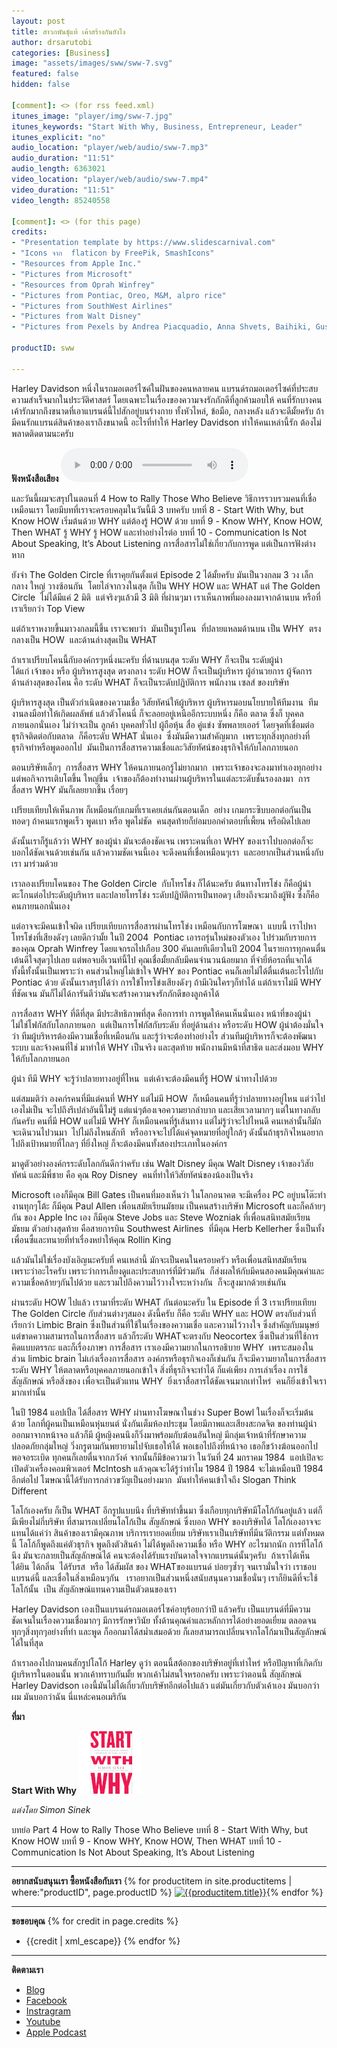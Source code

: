 ```yaml
---
layout: post
title: สาวกพันธ์ุแท้ เค้าสร้างกันยังไง
author: drsarutobi
categories: [Business]
image: "assets/images/sww/sww-7.svg"
featured: false
hidden: false

[comment]: <> (for rss feed.xml)
itunes_image: "player/img/sww-7.jpg"
itunes_keywords: "Start With Why, Business, Entrepreneur, Leader"
itunes_explicit: "no"
audio_location: "player/web/audio/sww-7.mp3"
audio_duration: "11:51"
audio_length: 6363021
video_location: "player/web/audio/sww-7.mp4"
video_duration: "11:51"
video_length: 85240558

[comment]: <> (for this page)
credits:
- "Presentation template by https://www.slidescarnival.com"
- "Icons จาก  flaticon by FreePik, SmashIcons"
- "Resources from Apple Inc."
- "Pictures from Microsoft"
- "Resources from Oprah Winfrey"
- "Pictures from Pontiac, Oreo, M&M, alpro rice"
- "Pictures from SouthWest Airlines"
- "Pictures from Walt Disney"
- "Pictures from Pexels by Andrea Piacquadio, Anna Shvets, Baihiki, Gustavo Fring, Kewin Bidwell, Mattheus Bartelli, Oleg Magni, Pixabay"

productID: sww

---
```

Harley Davidson หนึ่งในรถมอเตอร์ไซค์ในฝันของคนหลายคน แบรนด์รถมอเตอร์ไซค์ที่ประสบความสำเร็จมากในประวัติศาสตร์  โดยเฉพาะในเรื่องของความจงรักภักดีที่ลูกค้ามอบให้ คนที่รักบางคนเค้ารักมากถึงขนาดที่เอาแบรนด์นี้ไปสักอยู่บนร่างกาย ทั้งหัวไหล่, ข้อมือ, กลางหลัง แล้วจะดีมั้ยครับ ถ้ามีคนรักแบรนด์สินค้าของเราถึงขนาดนี้  อะไรที่ทำให้ Harley Davidson ทำให้คนเหล่านี้รัก ต้องไม่พลาดติดตามนะครับ
 
 **ฟังหนังสือเสียง**
<audio controls>
  <source src="/{{page.audio_location}}" type="audio/mpeg">
Your browser does not support the audio element.
</audio>

และวันนี้ผมจะสรุปในตอนที่ 4 How to Rally Those Who Believe
วิธีการรวบรวมคนที่เชื่อเหมือนเรา
โดยมีบทที่เราจะครอบคลุมในวันนี้มี 3 บทครับ
บทที่ 8 - Start With Why, but Know HOW 
เริ่มต้นด้วย WHY แต่ต้องรู้ HOW ด้วย
บทที่ 9 - Know WHY, Know HOW, Then WHAT 
รู้ WHY รู้ HOW และทำอย่างไรต่อ
บทที่ 10 - Communication Is Not About Speaking, It’s About Listening 
การสื่อสารไม่ใช่เกี่ยวกับการพูด แต่เป็นการฟังต่างหาก

ยังจำ The Golden Circle ที่เราคุยกันตั้งแต่ Episode 2 ได้มั้ยครับ 
มันเป็นวงกลม 3 วง เล็ก กลาง ใหญ่ วางซ้อนกัน 
โดยไล่จากวงในสุด ก็เป็น WHY HOW และ WHAT
แต่ The Golden Circle  ไม่ได้มีแค่ 2 มิติ  แต่จริงๆแล้วมี 3 มิติ
ที่ผ่านๆมา เราเห็นภาพที่มองลงมาจากด้านบน หรือที่เราเรียกว่า Top View 

แต่ถ้าเราหงายขึ้นมาวงกลมนี้ขึ้น เราจะพบว่า 
มันเป็นรูปโคน 
ที่ปลายแหลมด้านบน เป็น WHY 
ตรงกลางเป็น HOW 
และด้านล่างสุดเป็น WHAT

ถ้าเราเปรียบโคนนี้กับองค์กรๆหนึ่งนะครับ
ที่ด้านบนสุด ระดับ WHY ก็จะเป็น ระดับผู้นำ ได้แก่ เจ้าของ หรือ ผู้บริหารสูงสุด 
ตรงกลาง ระดับ HOW ก็จะเป็นผู้บริหาร ผู้อำนวยการ ผู้จัดการ
ด้านล่างสุดของโคน คือ ระดับ WHAT ก็จะเป็นระดับปฏิบัติการ พนักงาน เซลส์ ของบริษัท

ผู้บริหารสูงสุด เป็นตัวกำเนิดของความเชื่อ วิสัยทัศน์ให้ผู้บริหาร
ผู้บริหารมอบนโยบายให้ทีมงาน 
ทีมงานลงมือทำให้เกิดผลลัพธ์
แล้วตัวโคนนี่ ก็จะลอยอยู่เหนืออีกระบบหนึ่ง ก็คือ ตลาด ซึ่งก็ บุคคลภายนอกนั่นเอง ไม่ว่าจะเป็น ลูกค้า บุคคลทั่วไป ผู้ถือหุ้น สื่อ คู่แข่ง ซัพพลายเออร์ 
โดยจุดที่เชื่อมต่อธุรกิจติดต่อกับตลาด 
ก็คือระดับ WHAT นั่นเอง 
ซึ่งมันมีความสำคัญมาก 
เพราะทุกสิ่งทุกอย่างที่ธุรกิจทำหรือพูดออกไป 
มันเป็นการสื่อสารความเชื่อและวิสัยทัศน์ของธุรกิจให้กับโลกภายนอก

ตอนบริษัทเล็กๆ 
การสื่อสาร WHY ให้คนภายนอกรู้ไม่ยากมาก 
เพราะเจ้าของจะลงมาทำเองทุกอย่าง
แต่พอกิจการเติบโตขึ้น ใหญ่ขึ้น 
เจ้าของก็ต้องทำงานผ่านผู้บริหารในแต่ละระดับชั้นรองลงมา 
การสื่อสาร WHY มันก็เลยยากขึ้น เรื่อยๆ

เปรียบเทียบให้เห็นภาพ ก็เหมือนกับเกมที่เราเคยเล่นกันตอนเด็ก 
อย่าง เกมกระซิบบอกต่อกันเป็นทอดๆ
ถ้าคนแรกพูดเร็ว พูดเบา หรือ พูดไม่ชัด 
คนสุดท้ายก็ย่อมบอกคำตอบที่เพี้ยน หรือผิดไปเลย

ดังนั้นเราก็รู้แล้วว่า WHY ของผู้นำ มันจะต้องชัดเจน
เพราะคนที่เอา WHY ของเราไปบอกต่อก็จะบอกได้ชัดเจนด้วยเช่นกัน
แล้วความชัดเจนนี้เอง
จะดึงคนที่เชื่อเหมือนๆเรา 
และอยากเป็นส่วนหนึ่งกับเรา มาร่วมด้วย

เราลองเปรียบโคนของ The Golden Circle  กับโทรโข่ง ก็ได้นะครับ
ต้นทางโทรโข่ง ก็คือผู้นำ ตะโกนต่อไประดับผู้บริหาร
และปลายโทรโข่ง ระดับปฏิบัติการเป็นทอดๆ เสียงถึงจะมาถึงผู้ฟัง ซึ่งก็คือคนภายนอกนั่นเอง

แต่อาจจะมีคนเข้าใจผิด เปรียบเทียบการสื่อสารผ่านโทรโข่ง เหมือนกับการโฆษณา  
แบบนี้ เราไปหาโทรโข่งที่เสียงดังๆ เลยดีกว่ามั้ย
ในปี 2004  Pontiac เอารถรุ่นใหม่ของตัวเอง ไปร่วมกับรายการของคุณ Oprah Winfrey 
โดยแจกรถไปเกือบ 300 คันเลยทีเดียวในปี 2004
ในรายการทุกคนตื่นเต้นดีใจสุดๆไปเลย แต่พอจบอีเวนท์นี้ไป 
คุณเชื่อมั้ยกลับมีคนจำนวนน้อยมาก ที่จำยี่ห้อรถที่แจกได้ 
ทั้งนี้ทั้งนั้นเป็นเพราะว่า คนส่วนใหญ่ไม่เข้าใจ WHY ของ Pontiac 
คนก็เลยไม่ได้ตื่นเต้นอะไรไปกับ Pontiac ด้วย
ดังนั้นเราสรุปได้ว่า การใข้โทรโข่งเสียงดังๆ ถ้ามีเงินใครๆก็ทำได้ 
แต่ถ้าเราไม่มี WHY ที่ชัดเจน 
มันก็ไม่ได้การันตีว่ามันจะสร้างความจงรักภักดีของลูกค้าได้

การสื่อสาร WHY ที่ดีที่สุด มีประสิทธิภาพที่สุด คือการทำ การพูดให้คนเห็นนั่นเอง
หน้าที่ของผู้นำ ไม่ใช่โฟกัสกับโลกภายนอก 
แต่เป็นการโฟกัสกับระดับ ที่อยู่ด้านล่าง หรือระดับ HOW
ผู้นำต้องมั่นใจว่า
ทีมผู้บริหารต้องมีความเชื่อที่เหมือนกัน และรู้ว่าจะต้องทำอย่างไร 
ส่วนทีมผู้บริหารก็จะต้องพัฒนาระบบ
และจ้างคนที่ใช่ มาทำให้ WHY เป็นจริง
และสุดท้าย พนักงานมีหน้าที่สาธิต และส่งมอบ WHY ให้กับโลกภายนอก

ผู้นำ ทีมี WHY จะรู้ว่าปลายทางอยู่ที่ไหน 
แต่เค้าจะต้องมีคนที่รู้ HOW นำทางไปด้วย

แต่สมมติว่า
องคก์รคนที่มีแต่คนที่ WHY แต่ไม่มี HOW 
ก็เหมือนคนที่รู้ว่าปลายทางอยู่ไหน แต่ว่าไปเองไม่เป็น
จะไปถึงรึเปล่าอันนี้ไม่รู้
แต่แน่ๆต้องเจอความยากลำบาก และเสียเวลามากๆ
แต่ในทางกลับกันครับ
คนที่มี HOW แต่ไม่มี WHY
ก็เหมือนคนที่รู้เส้นทาง แต่ไม่รู้ว่าจะไปไหนดี 
คนเหล่านั้นก็มักจะเดินวนไปวนมา 
ไปไม่ถึงไหนสักที 
หรืออาจจะไปได้แค่จุดหมายที่อยู่ใกล้ๆ
ดังนั้นถ้าธุรกิจไหนอยากไปถึงเป้าหมายที่ไกลๆ ที่ยิ่งใหญ่ 
ก็จะต้องมีคนทั้งสองประเภทในองค์กร

มาดูตัวอย่างองค์กรระดับโลกกันดีกว่าครับ เช่น
Walt Disney มีคุณ Walt Disney เจ้าของวิสัยทัศน์ และมีพี่ชาย คือ คุณ Roy Disney 
คนที่ทำให้วิสัยทัศน์ของน้องเป็นจริง

Microsoft เองก็มีคุณ Bill Gates เป็นคนที่มองเห็นว่า ในโลกอนาคต 
จะมีเครื่อง PC อยู่บนโต๊ะทำงานทุกๆโต้ะ 
ก็มีคุณ Paul Allen เพื่อนสมัยเรียนมัธยม เป็นคนสร้างบริษัท Microsoft
และก็คล้ายๆกัน ของ Apple Inc เอง
ก็มีคุณ Steve Jobs และ Steve Wozniak ที่เพื่อนสนิทสมัยเรียนมัธยม
ตัวอย่างสุดท้าย คือสายการบิน Southwest Airlines 
ที่มีคุณ Herb Kellerher ซึ่งเป็นทั้งเพื่อนซี้และทนายที่ทำเรื่องหย่าให้คุณ Rollin King 

แล้วมันไม่ใช่เรื่องบังเอิญนะครับที่
คนเหล่านี้ มักจะเป็นคนในครอบครัว หรือเพื่อนสนิทสมัยเรียน 
เพราะว่าอะไรครับ เพราะว่าการเลี้ยงดูและประสบการ์ที่มีร่วมกัน  
ก็ส่งผลให้กับมีคนสองคนมีคุณค่าและความเชื่อคล้ายๆกันไปด้วย
และรวมไปถึงความไว้วางใจระหว่างกัน 
ก็จะสูงมากด้วยเช่นกัน

ผ่านระดับ HOW ไปแล้ว เรามาที่ระดับ WHAT กันต่อนะครับ
ใน Episode ที่ 3 เราเปรียบเทียบ The Golden Circle กับส่วนต่างๆสมอง ดังนี้ครับ 
ก็คือ ระดับ WHY และ HOW ตรงกับส่วนที่เรียกว่า Limbic Brain 
ซึ่งเป็นส่วนที่ใช้ในเรื่องของความเชื่อ และความไว้วางใจ ซึ่งสำคัญกับมนุษย์ แต่ขาดความสามารถในการสื่อสาร
แล้วก็ระดับ WHATจะตรงกับ Neocortex ซึ่งเป็นส่วนที่ใช้การคิดแบบตรรกะ และก็เรื่องภาษา การสื่อสาร
เราเองมีความยากในการอธิบาย WHY 
เพราะสมองในส่วน limbic brain ไม่เก่งเรื่องการสื่อสาร
องค์กรหรือธุรกิจเองก็เช่นกัน ก็จะมีความยากในการสื่อสารระดับ WHY ให้ตลาดหรือบุคคลภายนอกเข้าใจ
สิ่งที่ธุรกิจจะทำได้ ก็แค่เพียง การเล่าเรื่อง การใช้สัญลักษณ์ หรือสิ่งของ
เพื่อจะเป็นตัวแทน WHY  
ยิ่งเราสื่อสารได้ชัดเจนมากเท่าไหร่ 
คนก็ยิ่งเข้าใจเรามากเท่านั้น

ในปี 1984 แอปเปิ้ล ได้สื่อสาร WHY ผ่านทางโฆษณาในช่วง Super Bowl
ในเรื่องก็จะเริ่มต้นด้วย โลกที่ผู้คนเป็นเหมือนหุ่นยนต์ นั่งกันเต็มห้องประชุม โดยมีภาพและเสียงสะกดจิต ของท่านผู้นำออกมาจากหน้าจอ
แล้วก็มี ผู้หญิงคนนึงก็วิ่งมาพร้อมกับฆ้อนอันใหญ่ 
มีกลุ่มเจ้าหน้าที่รักษาความปลอดภัยกลุ่มใหญ่ วิ่งกรูตามกันพยายามไปจับเธอให้ได้
พอเธอไปถึงที่หน้าจอ เธอก็ขว้างฆ้อนออกไป พอจอระเบิด ทุกคนก็เลยตื่นจากภวังค์
จากนั้นก็มีข้อความว่า ในวันที่ 24 มกราคม 1984  แอปเปิลจะเปิดตัวเครื่องคอมพิวเตอร์ McIntosh 
แล้วคุณจะได้รู้ว่าทำไม 1984 ปี 1984 จะไม่เหมือนปี 1984 อีกต่อไป
โฆษณานี้ได้รับการกล่าวขวัญเป็นอย่างมาก  มันทำให้คนเข้าใจถึง Slogan Think Different

โลโก้เองครับ ก็เป็น WHAT อีกรูปแบบนึง ที่บริษัททำขึ้นมา 
ซึ่งเกือบทุกบริษัทมีโลโก้กันอยู่แล้ว 
แต่ก็มีเพียงไม่กี่บริษัท ที่สามารถเปลี่ยนโลโก้เป็น สัญลักษณ์ ซึ่งบอก WHY ของบริษัทได้
โลโก้เองอาจจะแทนได้แค่ว่า 
สินค้าของเรามีคุณภาพ บริการเรายอดเยี่ยม บริษัทเราเป็นบริษัทที่มีนวัติกรรม
แต่ทั้งหมดนี้ โลโก้ก็พูดถึงแค่ตัวธุรกิจ พูดถึงตัวสินค้า 
ไม่ได้พูดถึงความเชื่อ หรือ WHY อะไรมากนัก
การที่โลโก้นึง มันจะกลายเป็นสัญลักษณ์ได้ คนจะต้องได้รับแรงบันดาลใจจากแบรนด์นั้นๆครับ  
ถ้าเราได้เห็น ได้ยิน ได้กลิ่น  ได้รับรส  หรือ ได้สัมผัส ของ WHATของแบรนด์ บ่อยๆซ้ำๆ 
จนเรามั่นใจว่า เราชอบแบรนด์นี้
และเชื่อในสิ่งเหมือนๆกัน  
เราอยากเป็นส่วนหนึ่งสนับสนุนความเชื่อนั่นๆ
เราก็ยินดีที่จะใช้โลโก้นั้น 
เป็น สัญลักษณ์แทนความเป็นตัวตนของเรา

Harley Davidson เองเป็นแบรนด์รถมอเตอร์ไซค์อายุร้อยกว่าปี แล้วครับ
เป็นแบรนด์ที่มีความชัดเจนในเรื่องความเชื่อมากๆ 
มีการรักษาวินัย ทั้งด้านคุณค่าและหลักการได้อย่างยอดเยี่ยม 
ตลอดจน ทุกๆสิ่งทุกๆอย่างที่ทำ และพูด ก็ออกมาได้สม่ำเสมอด้วย 
ก็เลยสามารถเปลี่ยนจากโลโก้มาเป็นสัญลักษณ์ได้ในที่สุด 

ถ้าเราลองไปถามคนสักรูปโลโก้ Harley ดูว่า 
ตอนนี้สต้อกของบริษัทอยู่ที่เท่าไหร่ 
หรือปัญหาที่เกิดกับผู้บริหารในตอนนั้น พวกเค้าทราบกันมั้ย 
พวกเค้าไม่สนใจหรอกครับ
เพราะว่าตอนนี้ สัญลักษณ์ Harley Davidson เองนี้มันไม่ได้เกี่ยวกับบริษัทอีกต่อไปแล้ว 
แต่มันเกี่ยวกับตัวเค้าเอง 
มันบอกว่าผม มันบอกว่าฉัน นี่แหล่ะคนอเมริกัน

**ที่มา**

**Start With Why** ![Start With Why](/assets/images/sww/book_eng.jpg)

*แต่งโดย Simon Sinek*

บทย่อ Part 4 How to Rally Those Who Believe
บทที่ 8 - Start With Why, but Know HOW
บทที่ 9 - Know WHY, Know HOW, Then WHAT
บทที่ 10 - Communication Is Not About Speaking, It’s About Listening

---
**อยากสนับสนุนเรา ซื้อหนังสือกับเรา**
{% for productitem in site.productitems | where:"productID", page.productID %}
[![{{productitem.title}}](/{{productitem.image_path}})]({{productitem.link}}){% endfor %}

---
**ขอขอบคุณ**
{% for credit in page.credits %}
- {{credit | xml_escape}}
{% endfor %}

---
**ติดตามเรา**
- [Blog]({{site.url}})
- [Facebook](https://www.facebook.com/{{site.facebook}})
- [Instragram](https://www.instagram.com/{{site.instragram}})
- [Youtube](https://www.youtube.com/channel/{{site.youtube}})
- [Apple Podcast](https://podcasts.apple.com/th/podcast/{{site.apple_podcast}})